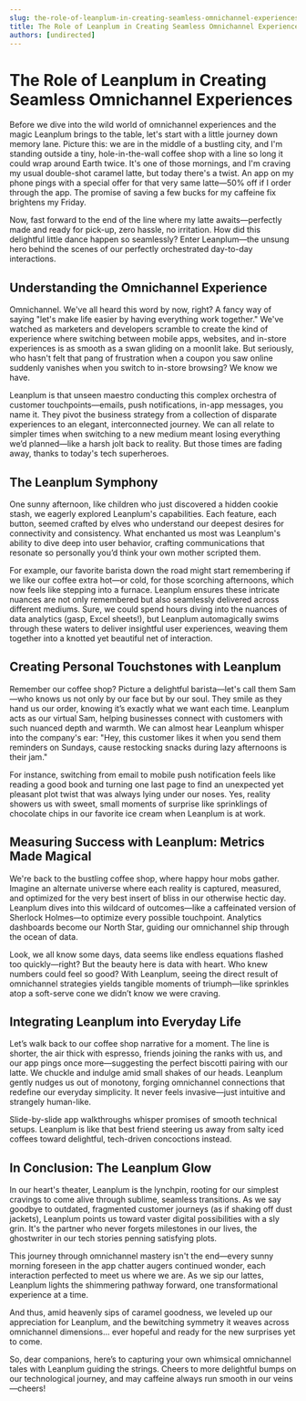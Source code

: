 ```yaml
---
slug: the-role-of-leanplum-in-creating-seamless-omnichannel-experiences
title: The Role of Leanplum in Creating Seamless Omnichannel Experiences
authors: [undirected]
---
```



# The Role of Leanplum in Creating Seamless Omnichannel Experiences

Before we dive into the wild world of omnichannel experiences and the magic Leanplum brings to the table, let's start with a little journey down memory lane. Picture this: we are in the middle of a bustling city, and I'm standing outside a tiny, hole-in-the-wall coffee shop with a line so long it could wrap around Earth twice. It's one of those mornings, and I'm craving my usual double-shot caramel latte, but today there's a twist. An app on my phone pings with a special offer for that very same latte—50% off if I order through the app. The promise of saving a few bucks for my caffeine fix brightens my Friday.

Now, fast forward to the end of the line where my latte awaits—perfectly made and ready for pick-up, zero hassle, no irritation. How did this delightful little dance happen so seamlessly? Enter Leanplum—the unsung hero behind the scenes of our perfectly orchestrated day-to-day interactions.

## Understanding the Omnichannel Experience

Omnichannel. We've all heard this word by now, right? A fancy way of saying "let's make life easier by having everything work together." We've watched as marketers and developers scramble to create the kind of experience where switching between mobile apps, websites, and in-store experiences is as smooth as a swan gliding on a moonlit lake. But seriously, who hasn't felt that pang of frustration when a coupon you saw online suddenly vanishes when you switch to in-store browsing? We know we have.

Leanplum is that unseen maestro conducting this complex orchestra of customer touchpoints—emails, push notifications, in-app messages, you name it. They pivot the business strategy from a collection of disparate experiences to an elegant, interconnected journey. We can all relate to simpler times when switching to a new medium meant losing everything we’d planned—like a harsh jolt back to reality. But those times are fading away, thanks to today's tech superheroes.

## The Leanplum Symphony

One sunny afternoon, like children who just discovered a hidden cookie stash, we eagerly explored Leanplum's capabilities. Each feature, each button, seemed crafted by elves who understand our deepest desires for connectivity and consistency. What enchanted us most was Leanplum's ability to dive deep into user behavior, crafting communications that resonate so personally you’d think your own mother scripted them.

For example, our favorite barista down the road might start remembering if we like our coffee extra hot—or cold, for those scorching afternoons, which now feels like stepping into a furnace. Leanplum ensures these intricate nuances are not only remembered but also seamlessly delivered across different mediums. Sure, we could spend hours diving into the nuances of data analytics (gasp, Excel sheets!), but Leanplum automagically swims through these waters to deliver insightful user experiences, weaving them together into a knotted yet beautiful net of interaction.

## Creating Personal Touchstones with Leanplum

Remember our coffee shop? Picture a delightful barista—let's call them Sam—who knows us not only by our face but by our soul. They smile as they hand us our order, knowing it’s exactly what we want each time. Leanplum acts as our virtual Sam, helping businesses connect with customers with such nuanced depth and warmth. We can almost hear Leanplum whisper into the company's ear: "Hey, this customer likes it when you send them reminders on Sundays, cause restocking snacks during lazy afternoons is their jam."

For instance, switching from email to mobile push notification feels like reading a good book and turning one last page to find an unexpected yet pleasant plot twist that was always lying under our noses. Yes, reality showers us with sweet, small moments of surprise like sprinklings of chocolate chips in our favorite ice cream when Leanplum is at work.

## Measuring Success with Leanplum: Metrics Made Magical

We're back to the bustling coffee shop, where happy hour mobs gather. Imagine an alternate universe where each reality is captured, measured, and optimized for the very best insert of bliss in our otherwise hectic day. Leanplum dives into this wildcard of outcomes—like a caffeinated version of Sherlock Holmes—to optimize every possible touchpoint. Analytics dashboards become our North Star, guiding our omnichannel ship through the ocean of data.

Look, we all know some days, data seems like endless equations flashed too quickly—right? But the beauty here is data with heart. Who knew numbers could feel so good? With Leanplum, seeing the direct result of omnichannel strategies yields tangible moments of triumph—like sprinkles atop a soft-serve cone we didn’t know we were craving.

## Integrating Leanplum into Everyday Life

Let’s walk back to our coffee shop narrative for a moment. The line is shorter, the air thick with espresso, friends joining the ranks with us, and our app pings once more—suggesting the perfect biscotti pairing with our latte. We chuckle and indulge amid small shakes of our heads. Leanplum gently nudges us out of monotony, forging omnichannel connections that redefine our everyday simplicity. It never feels invasive—just intuitive and strangely human-like.

Slide-by-slide app walkthroughs whisper promises of smooth technical setups. Leanplum is like that best friend steering us away from salty iced coffees toward delightful, tech-driven concoctions instead.

## In Conclusion: The Leanplum Glow 

In our heart's theater, Leanplum is the lynchpin, rooting for our simplest cravings to come alive through sublime, seamless transitions. As we say goodbye to outdated, fragmented customer journeys (as if shaking off dust jackets), Leanplum points us toward vaster digital possibilities with a sly grin. It's the partner who never forgets milestones in our lives, the ghostwriter in our tech stories penning satisfying plots.

This journey through omnichannel mastery isn't the end—every sunny morning foreseen in the app chatter augers continued wonder, each interaction perfected to meet us where we are. As we sip our lattes, Leanplum lights the shimmering pathway forward, one transformational experience at a time.

And thus, amid heavenly sips of caramel goodness, we leveled up our appreciation for Leanplum, and the bewitching symmetry it weaves across omnichannel dimensions... ever hopeful and ready for the new surprises yet to come.

So, dear companions, here’s to capturing your own whimsical omnichannel tales with Leanplum guiding the strings. Cheers to more delightful bumps on our technological journey, and may caffeine always run smooth in our veins—cheers!
